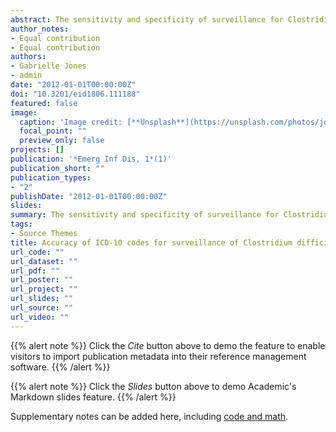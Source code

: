 ```yaml
---
abstract: The sensitivity and specificity of surveillance for Clostridium difficile infections according to International Classification of Diseases, 10th revision, codes were compared with laboratory results as standard. Sensitivity was 35.6%; specificity was 99.9%. Concordance between the 2 methods was moderate. Surveillance based on ICD-10 codes underestimated the rate based on laboratory results.
author_notes:
- Equal contribution
- Equal contribution
authors:
- Gabrielle Jones
- admin
date: "2012-01-01T00:00:00Z"
doi: "10.3201/eid1806.111188"
featured: false
image:
  caption: 'Image credit: [**Unsplash**](https://unsplash.com/photos/jdD8gXaTZsc)'
  focal_point: ""
  preview_only: false
projects: []
publication: '*Emerg Inf Dis, 1*(1)'
publication_short: ""
publication_types:
- "2"
publishDate: "2012-01-01T00:00:00Z"
slides: 
summary: The sensitivity and specificity of surveillance for Clostridium difficile infections according to International Classification of Diseases, 10th revision, codes were compared with laboratory results as standard. Sensitivity was 35.6%; specificity was 99.9%. Concordance between the 2 methods was moderate. Surveillance based on ICD-10 codes underestimated the rate based on laboratory results.
tags:
- Source Themes
title: Accuracy of ICD-10 codes for surveillance of Clostridium difficile infections, France
url_code: ""
url_dataset: ""
url_pdf: ""
url_poster: ""
url_project: ""
url_slides: ""
url_source: ""
url_video: ""
---
```


{{% alert note %}}
Click the *Cite* button above to demo the feature to enable visitors to import publication metadata into their reference management software.
{{% /alert %}}

{{% alert note %}}
Click the *Slides* button above to demo Academic's Markdown slides feature.
{{% /alert %}}

Supplementary notes can be added here, including [code and math](https://sourcethemes.com/academic/docs/writing-markdown-latex/).
